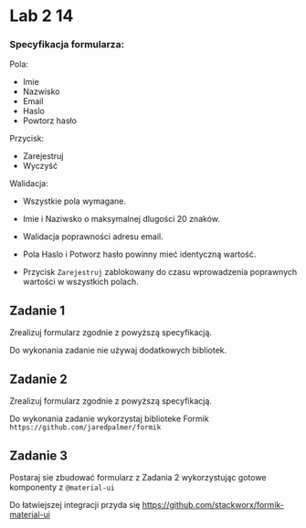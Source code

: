 # Lab 2 14

### Specyfikacja formularza:
Pola: 
* Imie 
* Nazwisko
* Email
* Haslo
* Powtorz hasło

Przycisk: 
* Zarejestruj
* Wyczyść

Walidacja: 

* Wszystkie pola wymagane. 

* Imie i Naziwsko o maksymalnej dlugości 20 znaków. 

* Walidacja poprawności adresu email. 

* Pola Haslo i Potworz hasło powinny mieć identyczną wartość.

* Przycisk `Zarejestruj` zablokowany do czasu wprowadzenia poprawnych wartości w wszystkich polach. 



## Zadanie 1
Zrealizuj formularz zgodnie z powyższą specyfikacją. 

Do wykonania zadanie nie używaj dodatkowych bibliotek.

## Zadanie 2
Zrealizuj formularz zgodnie z powyższą specyfikacją. 

Do wykonania zadanie wykorzystaj biblioteke Formik
`https://github.com/jaredpalmer/formik`

## Zadanie 3
Postaraj sie zbudować formularz z Zadania 2 wykorzystując gotowe komponenty z `@material-ui`

Do łatwiejszej integracji przyda się https://github.com/stackworx/formik-material-ui
